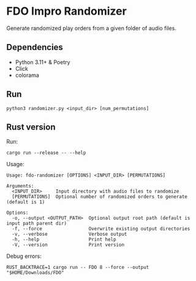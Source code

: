# FDO Impro Randomizer

Generate randomized play orders from a given folder of audio files.

## Dependencies

- Python 3.11+ & Poetry
- Click
- colorama

## Run

```shell
python3 randomizer.py <input_dir> [num_permutations]
```

## Rust version

Run:

```shell
cargo run --release -- --help
```

Usage:

```
Usage: fdo-randomizer [OPTIONS] <INPUT_DIR> [PERMUTATIONS]

Arguments:
  <INPUT_DIR>     Input directory with audio files to randomize
  [PERMUTATIONS]  Optional number of randomized orders to generate (default is 1)

Options:
  -o, --output <OUTPUT_PATH>  Optional output root path (default is input path parent dir)
  -f, --force                 Overwrite existing output directories
  -v, --verbose               Verbose output
  -h, --help                  Print help
  -V, --version               Print version
```

Debug errors:

```shell
RUST_BACKTRACE=1 cargo run -- FDO 8 --force --output "$HOME/Downloads/FDO"
```
